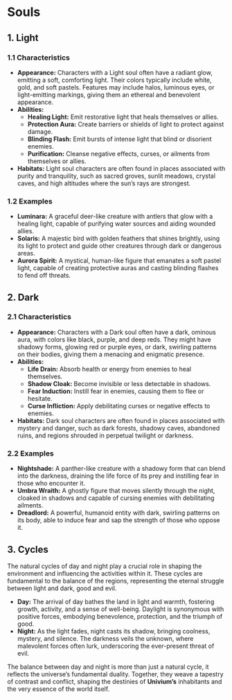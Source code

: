 # Souls

## 1. Light

### 1.1 Characteristics

- **Appearance:** Characters with a Light soul often have a radiant glow, emitting a soft, comforting light. Their colors typically include white, gold, and soft pastels. Features may include halos, luminous eyes, or light-emitting markings, giving them an ethereal and benevolent appearance.
- **Abilities:**
  - **Healing Light:** Emit restorative light that heals themselves or allies.
  - **Protection Aura:** Create barriers or shields of light to protect against damage.
  - **Blinding Flash:** Emit bursts of intense light that blind or disorient enemies.
  - **Purification:** Cleanse negative effects, curses, or ailments from themselves or allies.
- **Habitats:** Light soul characters are often found in places associated with purity and tranquility, such as sacred groves, sunlit meadows, crystal caves, and high altitudes where the sun’s rays are strongest.

### 1.2 Examples

- **Luminara:** A graceful deer-like creature with antlers that glow with a healing light, capable of purifying water sources and aiding wounded allies.
- **Solaris:** A majestic bird with golden feathers that shines brightly, using its light to protect and guide other creatures through dark or dangerous areas.
- **Aurora Spirit:** A mystical, human-like figure that emanates a soft pastel light, capable of creating protective auras and casting blinding flashes to fend off threats.

## 2. Dark

### 2.1 Characteristics

- **Appearance:** Characters with a Dark soul often have a dark, ominous aura, with colors like black, purple, and deep reds. They might have shadowy forms, glowing red or purple eyes, or dark, swirling patterns on their bodies, giving them a menacing and enigmatic presence.
- **Abilities:**
  - **Life Drain:** Absorb health or energy from enemies to heal themselves.
  - **Shadow Cloak:** Become invisible or less detectable in shadows.
  - **Fear Induction:** Instill fear in enemies, causing them to flee or hesitate.
  - **Curse Infliction:** Apply debilitating curses or negative effects to enemies.
- **Habitats:** Dark soul characters are often found in places associated with mystery and danger, such as dark forests, shadowy caves, abandoned ruins, and regions shrouded in perpetual twilight or darkness.

### 2.2 Examples

- **Nightshade:** A panther-like creature with a shadowy form that can blend into the darkness, draining the life force of its prey and instilling fear in those who encounter it.
- **Umbra Wraith:** A ghostly figure that moves silently through the night, cloaked in shadows and capable of cursing enemies with debilitating ailments.
- **Dreadlord:** A powerful, humanoid entity with dark, swirling patterns on its body, able to induce fear and sap the strength of those who oppose it.

## 3. Cycles

The natural cycles of day and night play a crucial role in shaping the environment and influencing the activities within it. These cycles are fundamental to the balance of the regions, representing the eternal struggle between light and dark, good and evil.

- **Day:** The arrival of day bathes the land in light and warmth, fostering growth, activity, and a sense of well-being. Daylight is synonymous with positive forces, embodying benevolence, protection, and the triumph of good.
- **Night:** As the light fades, night casts its shadow, bringing coolness, mystery, and silence. The darkness veils the unknown, where malevolent forces often lurk, underscoring the ever-present threat of evil.

The balance between day and night is more than just a natural cycle, it reflects the universe’s fundamental duality. Together, they weave a tapestry of contrast and conflict, shaping the destinies of **Univium’s** inhabitants and the very essence of the world itself.
